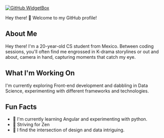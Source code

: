[![GitHub WidgetBox](https://github-widgetbox.vercel.app/api/profile?username=Apricato&data=repositories,stars,commits)](https://github.com/Apricato/github-widgetbox)

Hey there! 👋  Welcome to my GitHub profile! 

## About Me
Hey there! I'm a 20-year-old CS student from Mexico. 
Between coding sessions, you'll often find me engrossed in K-drama storylines or out and about, camera in hand, capturing moments that catch my eye.

## What I'm Working On

I'm currently exploring Front-end development and dabbling in Data Science, experimenting with different frameworks and technologies.

## Fun Facts

- 🌱 I'm currently learning Angular and experimenting with python.
- 🌟 Striving for Zen 
- 🎨 I find the intersection of design and data intriguing.




